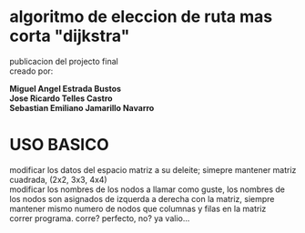 #  algoritmo de eleccion de ruta mas corta "dijkstra"
publicacion del projecto final<br>
creado por:

**Miguel Angel Estrada Bustos** <br>
**Jose Ricardo Telles Castro**<br>
**Sebastian Emiliano Jamarillo Navarro**<br>


# USO BASICO
modificar los datos del espacio matriz a su deleite; simepre mantener matriz cuadrada, (2x2, 3x3, 4x4) <br>
modificar los nombres de los nodos a llamar como guste, los nombres de los nodos son asignados de izquerda a derecha con la matriz, siempre mantener mismo numero de nodos que columnas y filas en la matriz <br>
correr programa. corre? perfecto, no? ya valio...
